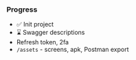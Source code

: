 ### Progress

- ✅ Init project
- ⌛ Swagger descriptions
- Refresh token, 2fa
- `/assets` - screens, apk, Postman export